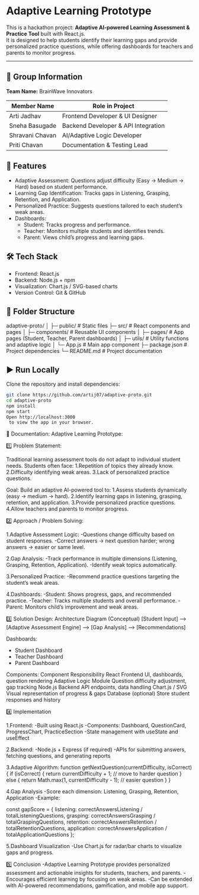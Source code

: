 # Adaptive Learning Prototype

This is a hackathon project: **Adaptive AI-powered Learning Assessment & Practice Tool** built with React.js.  
It is designed to help students identify their learning gaps and provide personalized practice questions, while offering dashboards for teachers and parents to monitor progress.

---

## 👥 Group Information

**Team Name:** BrainWave Innovators  

| Member Name        | Role in Project                          |
|-------------------|----------------------------------------|
| Arti Jadhav        | Frontend Developer & UI Designer        |
| Sneha Basugade    | Backend Developer & API Integration     |
| Shravani Chavan   | AI/Adaptive Logic Developer             |
| Priti Chavan    | Documentation & Testing Lead            |

## 🚀 Features

- Adaptive Assessment: Questions adjust difficulty (Easy → Medium → Hard) based on student performance.
- Learning Gap Identification: Tracks gaps in Listening, Grasping, Retention, and Application.
- Personalized Practice: Suggests questions tailored to each student’s weak areas.
- Dashboards:
  - Student: Tracks progress and performance.
  - Teacher: Monitors multiple students and identifies trends.
  - Parent: Views child’s progress and learning gaps.

## 🛠️ Tech Stack

- Frontend: React.js
- Backend: Node.js + npm
- Visualization: Chart.js / SVG-based charts
- Version Control: Git & GitHub

## 📂 Folder Structure
adaptive-proto/
│
├─ public/ # Static files
├─ src/ # React components and pages
│ ├─ components/ # Reusable UI components
│ ├─ pages/ # App pages (Student, Teacher, Parent dashboards)
│ ├─ utils/ # Utility functions and adaptive logic
│ └─ App.js # Main app component
├─ package.json # Project dependencies
└─ README.md # Project documentation

## ▶️ Run Locally

Clone the repository and install dependencies:

```bash
git clone https://github.com/artij07/adaptive-proto.git
cd adaptive-proto
npm install
npm start
Open http://localhost:3000
 to view the app in your browser.
```

📄 Documentation: Adaptive Learning Prototype:

1️⃣ Problem Statement:

Traditional learning assessment tools do not adapt to individual student needs.
Students often face:
1.Repetition of topics they already know.
2.Difficulty identifying weak areas.
3.Lack of personalized practice questions.

Goal: Build an adaptive AI-powered tool to:
1.Assess students dynamically (easy → medium → hard).
2.Identify learning gaps in listening, grasping, retention, and application.
3.Provide personalized practice questions.
4.Allow teachers and parents to monitor progress.

2️⃣ Approach / Problem Solving:

1.Adaptive Assessment Logic:
-Questions change difficulty based on student responses.
-Correct answers → next question harder; wrong answers → easier or same level.

2.Gap Analysis:
-Track performance in multiple dimensions (Listening, Grasping, Retention, Application).
-Identify weak topics automatically.

3.Personalized Practice:
-Recommend practice questions targeting the student’s weak areas.

4.Dashboards:
-Student: Shows progress, gaps, and recommended practice.
-Teacher: Tracks multiple students and overall performance.
-Parent: Monitors child’s improvement and weak areas.

3️⃣ Solution Design:
Architecture Diagram (Conceptual)
[Student Input] --> [Adaptive Assessment Engine] --> [Gap Analysis] --> [Recommendations]

Dashboards:
- Student Dashboard
- Teacher Dashboard
- Parent Dashboard

Components:
Component	Responsibility
React Frontend	UI, dashboards, question rendering
Adaptive Logic Module	Question difficulty adjustment, gap tracking
Node.js Backend	API endpoints, data handling
Chart.js / SVG	Visual representation of progress & gaps
Database (optional)	Store student responses and history

4️⃣ Implementation

1.Frontend:
-Built using React.js
-Components: Dashboard, QuestionCard, ProgressChart, PracticeSection
-State management with useState and useEffect

2.Backend:
-Node.js + Express (if required)
-APIs for submitting answers, fetching questions, and generating reports

3.Adaptive Algorithm:
function getNextQuestion(currentDifficulty, isCorrect) {
    if (isCorrect) {
        return currentDifficulty + 1; // move to harder question
    } else {
        return Math.max(1, currentDifficulty - 1); // easier question
    }
}

4.Gap Analysis
-Score each dimension: Listening, Grasping, Retention, Application
-Example:

const gapScore = {
  listening: correctAnswersListening / totalListeningQuestions,
  grasping: correctAnswersGrasping / totalGraspingQuestions,
  retention: correctAnswersRetention / totalRetentionQuestions,
  application: correctAnswersApplication / totalApplicationQuestions
};


5.Dashboard Visualization
-Use Chart.js for radar/bar charts to visualize gaps and progress.

5️⃣ Conclusion
-Adaptive Learning Prototype provides personalized assessment and actionable insights for students, teachers, and parents.
-Encourages efficient learning by focusing on weak areas.
-Can be extended with AI-powered recommendations, gamification, and mobile app support.
